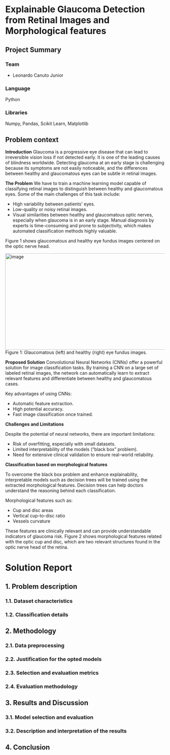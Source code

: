# Explainable Glaucoma Detection from Retinal Images and Morphological features

## Project Summary
### Team
- Leonardo Canuto Junior
### Language
Python
### Libraries
Numpy, Pandas, Scikit Learn, Matplotlib

## Problem context
**Introduction**
Glaucoma is a progressive eye disease that can lead to irreversible vision loss if not detected early. It is one of the leading causes of blindness worldwide. Detecting glaucoma at an early stage is challenging because its symptoms are not easily noticeable, and the differences between healthy and glaucomatous eyes can be subtle in retinal images.

**The Problem**
We have to train a machine learning model capable of classifying retinal images to distinguish between healthy and glaucomatous eyes. Some of the main challenges of this task include:
- High variability between patients' eyes.
- Low-quality or noisy retinal images.
- Visual similarities between healthy and glaucomatous optic nerves, especially when glaucoma is in an early stage. Manual diagnosis by experts is time-consuming and prone to subjectivity, which makes automated classification methods highly valuable.

Figure 1 shows glaucomatous and healthy eye fundus images centered on the optic nerve head.

<img width="656" height="303" alt="image" src="https://github.com/user-attachments/assets/d9086d28-ed94-4d83-aab3-a2630e6af289" />
Figure 1: Glaucomatous (left) and healthy (right) eye fundus images.

**Proposed Solution**
Convolutional Neural Networks (CNNs) offer a powerful solution for image classification tasks. By training a CNN on a large set of labeled retinal images, the network can automatically learn to extract relevant features and differentiate between healthy and glaucomatous cases.

Key advantages of using CNNs:
- Automatic feature extraction.
- High potential accuracy.
- Fast image classification once trained.

**Challenges and Limitations**

Despite the potential of neural networks, there are important limitations:

- Risk of overfitting, especially with small datasets.
- Limited interpretability of the models (“black box” problem).
- Need for extensive clinical validation to ensure real-world reliability.

**Classification based on morphological features**

To overcome the black box problem and enhance explainability, interpretable models such as decision trees will be trained using the extracted morphological features. Decision trees can help doctors understand the reasoning behind each classification.

Morphological features such as:

- Cup and disc areas
- Vertical cup-to-disc ratio
- Vessels curvature

These features are clinically relevant and can provide understandable indicators of glaucoma risk. Figure 2 shows morphological features related with the optic cup and disc, which are two relevant structures found in the optic nerve head of the retina.

# Solution Report

## 1. Problem description 
### 1.1. Dataset characteristics

### 1.2. Classification details

## 2. Methodology 
### 2.1. Data preprocessing 

### 2.2. Justification for the opted models

### 2.3. Selection and evaluation metrics

### 2.4. Evaluation methodology

## 3. Results and Discussion
### 3.1. Model selection and evaluation

### 3.2. Description and interpretation of the results

## 4. Conclusion



